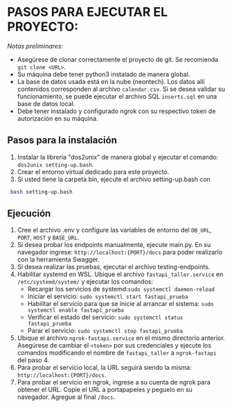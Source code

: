 # PASOS PARA EJECUTAR EL PROYECTO:

*Notas preliminares:* 
- Asegúrese de clonar correctamente el proyecto de git. Se recomienda `git clone <URL>`. 
- Su máquina debe tener python3 instalado de manera global.
- La base de datos usada está en la nube (neontech). Los datos allí contenidos corresponden al archivo `calendar.csv`. Si se desea validar su funcionamiento, se puede ejecutar el archivo SQL `inserts.sql` en una base de datos local.
- Debe tener instalado y configurado ngrok con su respectivo token de autorización en su máquina.

## Pasos para la instalación
1. Instalar la librería "dos2unix" de manera global y ejecutar el comando: `dos2unix setting-up.bash`.
2. Crear el entorno virtual dedicado para este proyecto.
3. Si usted tiene la carpeta bin, ejecute el archivo setting-up.bash con 
```bash
 bash setting-up.bash
 ```

## Ejecución
1. Cree el archivo .env y configure las variables de entorno del `DB_URL`, `PORT`, `HOST` y `BASE_URL`.
2. Si desea probar los endpoints manualmente, ejecute main.py. En su navegador ingrese: `http://localhost:{PORT}/docs` para poder realizarlo con la herramienta Swagger.
3. Si desea realizar las pruebas, ejecutar el archivo testing-endpoints.
4. Habilitar systemd en WSL. Ubique el archivo `fastapi_taller.service` en `/etc/systemd/system/` y
    ejecutar los comandos:
    - Recargar los servicios de systemd:`sudo systemctl daemon-reload`
    -  Iniciar el servicio: `sudo systemctl start fastapi_prueba`
    - Habilitar el servicio para que se inicie al arrancar el sistema: `sudo systemctl enable fastapi_prueba`
    - Verificar el estado del servicio: `sudo systemctl status fastapi_prueba`
    - Parar el servicio: `sudo systemctl stop fastapi_prueba`
5. Ubique el archivo `ngrok-fastapi.service` en el mismo directorio anterior. Asegúrese de cambiar el `<token>` por sus credenciales y ejecute los comandos modificando el nombre de `fastapi_taller` a `ngrok-fastapi` del paso 4.
6. Para probar el servicio local, la URL seguirá siendo la misma: `http://localhost:{PORT}/docs`.
7. Para probar el servicio en ngrok, ingrese a su cuenta de ngrok para obtener el URL. Copie el URL a portapapeles y peguelo en su navegador. Agregue al final `/docs`.